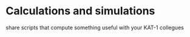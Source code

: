 # Calculations and simulations

share scripts that compute something useful with your KAT-1 collegues
